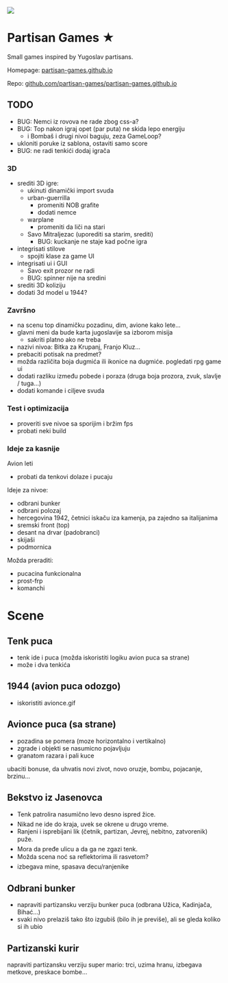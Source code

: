 ![](screen.png)

# Partisan Games ★

Small games inspired by Yugoslav partisans.

Homepage: [partisan-games.github.io](https://partisan-games.github.io/)

Repo: [github.com/partisan-games/partisan-games.github.io](https://github.com/partisan-games/partisan-games.github.io)

## TODO

- BUG: Nemci iz rovova ne rade zbog css-a?
- BUG: Top nakon igraj opet (par puta) ne skida lepo energiju
    - i Bombaš i drugi nivoi baguju, zeza GameLoop?
- ukloniti poruke iz sablona, ostaviti samo score
- BUG: ne radi tenkići dodaj igrača

### 3D

- srediti 3D igre:
    - ukinuti dinamički import svuda
    - urban-guerrilla 
        - promeniti NOB grafite
        - dodati nemce
    - warplane 
        - promeniti da liči na stari
    - Savo Mitraljezac (uporediti sa starim, srediti)
        - BUG: kuckanje ne staje kad počne igra
- integrisati stilove
    - spojiti klase za game UI
- integrisati ui i GUI    
    - Savo exit prozor ne radi
    - BUG: spinner nije na sredini
- srediti 3D koliziju
- dodati 3d model u 1944?

### Završno
- na scenu top dinamičku pozadinu, dim, avione kako lete...
- glavni meni da bude karta jugoslavije sa izborom misija
    - sakriti platno ako ne treba
- nazivi nivoa: Bitka za Krupanj, Franjo Kluz...
- prebaciti potisak na predmet?
- možda različita boja dugmića ili ikonice na dugmiće. pogledati rpg game ui 
- dodati razliku između pobede i poraza (druga boja prozora, zvuk, slavlje / tuga...)
- dodati komande i ciljeve svuda

### Test i optimizacija
- proveriti sve nivoe sa sporijim i bržim fps
- probati neki build

### Ideje za kasnije

Avion leti
- probati da tenkovi dolaze i pucaju

Ideje za nivoe:
- odbrani bunker
- odbrani polozaj
- hercegovina 1942, četnici iskaču iza kamenja, pa zajedno sa italijanima
- sremski front (top)
- desant na drvar (padobranci)
- skijaši
- podmornica

Možda preraditi:
- pucacina funkcionalna
- prost-frp
- komanchi

# Scene

## Tenk puca

* tenk ide i puca (možda iskoristiti logiku avion puca sa strane)
* može i dva tenkića

## 1944 (avion puca odozgo)
* iskoristiti avionce.gif

## Avionce puca (sa strane)
* pozadina se pomera (moze horizontalno i vertikalno)
* zgrade i objekti se nasumicno pojavljuju
* granatom razara i pali kuce

ubaciti bonuse, da uhvatis novi zivot, novo oruzje, bombu, pojacanje, brzinu...

## Bekstvo iz Jasenovca

* Tenk patrolira nasumično levo desno ispred žice.
* Nikad ne ide do kraja, uvek se okrene u drugo vreme.
* Ranjeni i isprebijani lik (četnik, partizan, Jevrej, nebitno, zatvorenik) puže.
* Mora da pređe ulicu a da ga ne zgazi tenk.
* Možda scena noć sa reflektorima ili rasvetom?
* izbegava mine, spasava decu/ranjenike

## Odbrani bunker

* napraviti partizansku verziju bunker puca (odbrana Užica, Kadinjača, Bihać...)
* svaki nivo prelaziš tako što izgubiš (bilo ih je previše), ali se gleda koliko si ih ubio

## Partizanski kurir

napraviti partizansku verziju super mario:
trci, uzima hranu, izbegava metkove, preskace bombe...
